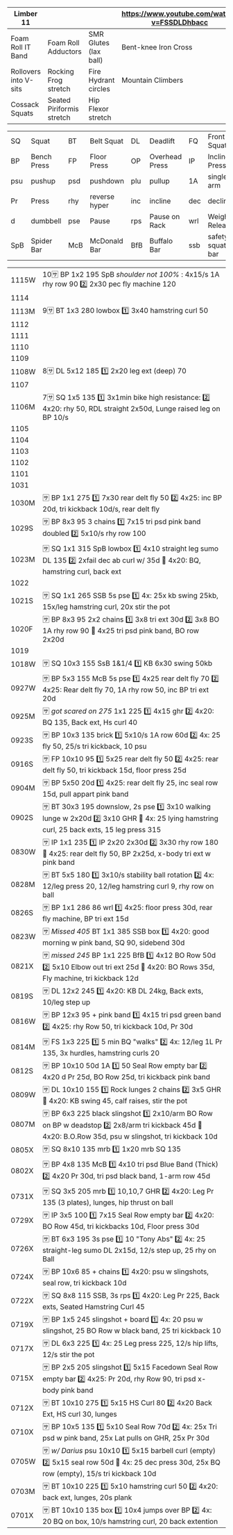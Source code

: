 | Limber 11             |                           |                       | https://www.youtube.com/watch?v=FSSDLDhbacc |
| --                    | --                        | --                    | --                                          |
| Foam Roll IT Band     | Foam Roll Adductors       | SMR Glutes (lax ball) | Bent-knee Iron Cross
| Rollovers into V-sits | Rocking Frog stretch      | Fire Hydrant circles  | Mountain Climbers
| Cossack Squats        | Seated Piriformis stretch | Hip Flexor stretch

<div class="nowrap">

|     |             |     |               |     |                |     |                  |     |            |
| --  | --          | --  | --            | --  | --             | --  | --               | --  | --         |
| SQ  | Squat       | BT  | Belt Squat    | DL  | Deadlift       | FQ  | Front Squat      |
| BP  | Bench Press | FP  | Floor Press   | OP  | Overhead Press | IP  | Incline Press    |
| psu | pushup      | psd | pushdown      | plu | pullup         | 1A  | single arm       | 1L  | single leg
| Pr  | Press       | rhy | reverse hyper | inc | incline        | dec | decline
| d   | dumbbell    | pse | Pause         | rps | Pause on Rack  | wrl | Weight Releaser  |
| SpB | Spider Bar  | McB | McDonald Bar  | BfB | Buffalo Bar    | ssb | safety squat bar | mrb | mars bar   |

|       |                                                                                                                                                                 |
| --    | --                                                                                                                                                              |
| 1115W | 10:sa: BP 1x2 195 SpB _shoulder not 100%_ : 4x15/s 1A rhy row 90 :two: 2x30 pec fly machine 120                                                                 |
| 1114  |
| 1113M | 9:sa: BT 1x3 280 lowbox :one: 3x40 hamstring curl 50                                                                                                            |
| 1112  |
| 1111  |
| 1110  |
| 1109  |
| 1108W | 8:sa: DL 5x12 185 :one: 2x20 leg ext (deep) 70                                                                                                                  |
| 1107  |
| 1106M | 7:sa: SQ 1x5 135 :one: 3x1min bike high resistance: :two: 4x20: rhy 50, RDL straight 2x50d, Lunge raised leg on BP 10/s                                         |
| 1105  |
| 1104  |
| 1103  |
| 1102  |
| 1101  |
| 1031  |
| 1030M | :sa: BP 1x1 275 :one: 7x30 rear delt fly 50 :two: 4x25: inc BP 20d, tri kickback 10d/s, rear delt fly                                                           |
| 1029S | :sa: BP 8x3 95 3 chains :one: 7x15 tri psd pink band doubled :two: 5x10/s rhy row 100                                                                           |
| 1023M | :sa: SQ 1x1 315 SpB lowbox :one: 4x10 straight leg sumo DL 135 :two: 2xfail dec ab curl w/ 35d :fu: 4x20: BQ, hamstring curl, back ext                          |
| 1022  |
| 1021S | :sa: SQ 1x1 265 SSB 5s pse :one: 4x: 25x kb swing 25kb, 15x/leg hamstring curl, 20x stir the pot                                                                |
| 1020F | :sa: BP 8x3 95 2x2 chains :one: 3x8 tri ext 30d :two: 3x8 BO 1A rhy row 90 :fu: 4x25 tri psd pink band, BO row 2x20d                                            |
| 1019  |
| 1018W | :sa: SQ 10x3 155 SsB 1&1/4 :one: KB 6x30 swing 50kb                                                                                                             |
| 0927W | :sa: BP 5x3 155 McB 5s pse :one: 4x25 rear delt fly 70 :two: 4x25: Rear delt fly 70, 1A rhy row 50, inc BP tri ext 20d                                          |
| 0925M | :sa: _got scared on 275_ 1x1 225 :one: 4x15 ghr :two: 4x20: BQ 135, Back ext, Hs curl 40                                                                        |
| 0923S | :sa: BP 10x3 135 brick :one: 5x10/s 1A row 60d :two: 4x: 25 fly 50, 25/s tri kickback, 10 psu                                                                   |
| 0916S | :sa: FP 10x10 95 :one: 5x25 rear delt fly 50 :two: 4x25: rear delt fly 50, tri kickback 15d, floor press 25d                                                    |
| 0904M | :sa: BP 5x50 20d :one: 4x25: rear delt fly 25, inc seal row 15d, pull appart pink band                                                                          |
| 0902S | :sa: BT 30x3 195 downslow, 2s pse :one: 3x10 walking lunge w 2x20d :two: 3x10 GHR :fu: 4x: 25 lying hamstring curl, 25 back exts, 15 leg press 315              |
| 0830W | :sa: IP 1x1 235 :one: IP 2x20 2x30d :two: 3x30 rhy row 180 :fu: 4x25: rear delt fly 50, BP 2x25d, x-body tri ext w pink band                                    |
| 0828M | :sa: BT 5x5 180 :one: 3x10/s stability ball rotation :two: 4x: 12/leg press 20, 12/leg hamstring curl 9, rhy row on ball                                        |
| 0826S | :sa: BP 1x1 286 86 wrl :one: 4x25: floor press 30d, rear fly machine, BP tri ext 15d                                                                            |
| 0823W | :sa: _Missed 405_ BT 1x1 385 SSB box :one: 4x20: good morning w pink band, SQ 90, sidebend 30d                                                                  |
| 0821X | :sa: _missed 245_ BP 1x1 225 BfB :one: 4x12 BO Row 50d :two: 5x10 Elbow out tri ext 25d :fu: 4x20: BO Rows 35d, Fly machine, tri kickback 12d                   |
| 0819S | :sa: DL 12x2 245 :one: 4x20: KB DL 24kg, Back exts, 10/leg step up                                                                                              |
| 0816W | :sa: BP 12x3 95 + pink band :one: 4x15 tri psd green band :two: 4x25: rhy Row 50, tri kickback 10d, Pr 30d                                                      |
| 0814M | :sa: FS 1x3 225 :one: 5 min BQ "walks" :two: 4x: 12/leg 1L Pr 135, 3x hurdles, hamstring curls 20                                                               |
| 0812S | :sa: BP 10x10 50d 1A :one: 50 Seal Row empty bar :two: 4x20 d Pr 25d, BO Row 25d, tri kickback pink band                                                        |
| 0809W | :sa: DL 10x10 155 :one: Rock lunges 2 chains :two: 3x5 GHR :fu: 4x20: KB swing 45, calf raises, stir the pot                                                    |
| 0807M | :sa: BP 6x3 225 black slingshot :one: 2x10/arm BO Row on BP w deadstop :two: 2x8/arm tri kickback 45d :fu: 4x20: B.O.Row 35d, psu w slingshot, tri kickback 10d |
| 0805X | :sa: SQ 8x10 135 mrb :one: 1x20 mrb SQ 135                                                                                                                      |
| 0802X | :sa: BP 4x8 135 McB :one: 4x10 tri psd Blue Band (Thick) :two: 4x20 Pr 30d, tri psd black band, 1-arm row 45d                                                   |
| 0731X | :sa: SQ 3x5 205 mrb :one: 10,10,7 GHR :two: 4x20: Leg Pr 135 (3 plates), lunges, hip thrust on ball                                                             |
| 0729X | :sa: IP 3x5 100 :one: 7x15 Seal Row empty bar :two: 4x20: BO Row 45d, tri kickbacks 10d, Floor press 30d                                                        |
| 0726X | :sa: BT 6x3 195 3s pse :one: 10 "Tony Abs" :two: 4x: 25 straight-leg sumo DL 2x15d, 12/s step up, 25 rhy on Ball                                                |
| 0724X | :sa: BP 10x6 85 + chains :one: 4x20: psu w slingshots, seal row, tri kickback 10d                                                                               |
| 0722X | :sa: SQ 8x8 115 SSB, 3s rps :one: 4x20: Leg Pr 225, Back exts, Seated Hamstring Curl 45                                                                         |
| 0719X | :sa: BP 1x5 245 slingshot + board :one: 4x: 20 psu w slingshot, 25 BO Row w black band, 25 tri kickback 10                                                      |
| 0717X | :sa: DL 6x3 225 :one: 4x: 25 Leg press 225, 12/s hip lifts, 12/s stir the pot                                                                                   |
| 0715X | :sa: BP 2x5 205 slingshot :one: 5x15 Facedown Seal Row empty bar :two: 4x25: Pr 20d, rhy Row 90, tri psd x-body pink band                                       |
| 0712X | :sa: BT 10x10 275 :one: 5x15 HS Curl 80 :two: 4x20 Back Ext, HS curl 30, lunges                                                                                 |
| 0710X | :sa: BP 10x5 135 :one: 5x10 Seal Row 70d :two: 4x: 25x Tri psd w pink band, 25x Lat pulls on GHR, 25x Pr 30d                                                    |
| 0705W | :sa: _w/ Darius_ psu 10x10 :one: 5x15 barbell curl (empty) :two: 5x15 seal row 50d :fu: 4x: 25 dec press 30d, 25x BQ row (empty), 15/s tri kickback 10d         |
| 0703M | :sa: BT 10x10 225 :one: 5x10 hamstring curl 50 :two: 4x20: back ext, lunges, 20s plank                                                                          |
| 0701X | :sa: BT 10x10 135 box :one: 10x4 jumps over BP :two: 4x: 20 BQ on box, 10/s hamstring curl, 20 back extention                                                   |

</div>
